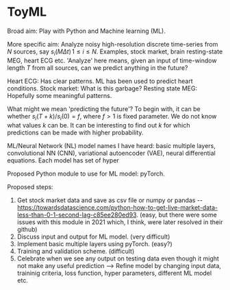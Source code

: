 # ToyML

Broad aim: Play with Python and Machine learning (ML).

More specific aim: Analyze noisy high-resolution discrete time-series from $N$ sources, say $s_i(M \Delta t)\, 1 \leq i \leq N.$ Examples, stock market, brain resting-state MEG, heart ECG etc. 'Analyze' here means, given an input of time-window length $T$ from all sources, can we predict anything in the future?


Heart ECG: Has clear patterns. ML has been used to predict heart conditions.
Stock market: What is this garbage?
Resting state MEG: Hopefully some meaningful patterns.

What might we mean 'predicting the future'? To begin with, it can be whether $s_i(T+k)/s_i(0) = f,$ where $f > 1$ is fixed parameter. We do not know what values $k$ can be. It can be interesting to find out $k$ for which predictions can be made with higher probability.

ML/Neural Network (NL) model names I have heard: basic multiple layers, convolutional NN (CNN), variational autoencoder (VAE), neural differential equations. Each model has set of hyper

Proposed Python module to use for ML model: pyTorch.

Proposed steps:
1. Get stock market data and save as csv file or numpy or pandas -- https://towardsdatascience.com/python-how-to-get-live-market-data-less-than-0-1-second-lag-c85ee280ed93. (easy, but there were some issues with this module in 2021 which, I think, were later resolved in their github)
2. Discuss input and output for ML model. (very difficult)
3. Implement basic multiple layers using pyTorch. (easy?)
4. Training and validation scheme. (difficult)
5. Celebrate when we see any output on testing data even though it might not make any useful prediction --> Refine model by changing input data, traininig criteria, loss function, hyper parameters, different ML model etc.



